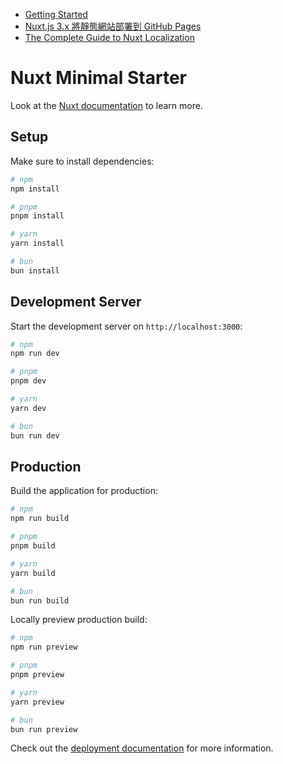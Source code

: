 - [Getting Started](https://i18n.nuxtjs.org/docs/getting-started)
- [Nuxt.js 3.x 將靜態網站部署到 GitHub Pages](https://clairechang.tw/2023/10/03/nuxt3/nuxt-v3-static-site-generation/)
- [The Complete Guide to Nuxt Localization](https://phrase.com/blog/posts/nuxt-js-tutorial-i18n/)

# Nuxt Minimal Starter

Look at the [Nuxt documentation](https://nuxt.com/docs/getting-started/introduction) to learn more.

## Setup

Make sure to install dependencies:

```bash
# npm
npm install

# pnpm
pnpm install

# yarn
yarn install

# bun
bun install
```

## Development Server

Start the development server on `http://localhost:3000`:

```bash
# npm
npm run dev

# pnpm
pnpm dev

# yarn
yarn dev

# bun
bun run dev
```

## Production

Build the application for production:

```bash
# npm
npm run build

# pnpm
pnpm build

# yarn
yarn build

# bun
bun run build
```

Locally preview production build:

```bash
# npm
npm run preview

# pnpm
pnpm preview

# yarn
yarn preview

# bun
bun run preview
```

Check out the [deployment documentation](https://nuxt.com/docs/getting-started/deployment) for more information.
